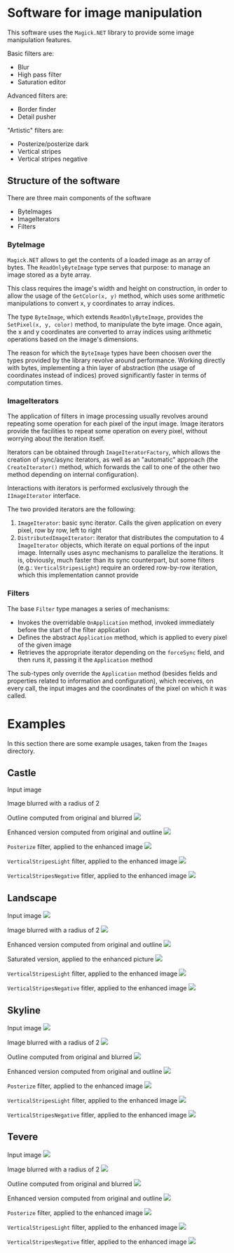 # Software for image manipulation

This software uses the `Magick.NET` library to provide some image manipulation features.

Basic filters are:

* Blur
* High pass filter
* Saturation editor

Advanced filters are:

* Border finder
* Detail pusher

"Artistic" filters are:

* Posterize/posterize dark
* Vertical stripes
* Vertical stripes negative

## Structure of the software

There are three main components of the software

* ByteImages
* ImageIterators
* Filters

### ByteImage

`Magick.NET` allows to get the contents of a loaded image as an array of bytes. The `ReadOnlyByteImage` type serves that purpose: to manage an image stored as a byte array.

This class requires the image's width and height on construction, in order to allow the usage of the `GetColor(x, y)` method, which uses some arithmetic manipulations to convert x, y coordinates to array indices.

The type `ByteImage`, which extends `ReadOnlyByteImage`, provides the `SetPixel(x, y, color)` method, to manipulate the byte image. Once again, the x and y coordinates are converted to array indices using arithmetic operations based on the image's dimensions.

The reason for which the `ByteImage` types have been choosen over the types provided by the library revolve around performance. Working directly with bytes, implementing a thin layer of abstraction (the usage of coordinates instead of indices) proved significantly faster in terms of computation times.

### ImageIterators

The application of filters in image processing usually revolves around repeating some operation for each pixel of the input image. Image iterators provide the facilities to repeat some operation on every pixel, without worrying about the iteration itself.

Iterators can be obtained through `ImageIteratorFactory`, which allows the creation of sync/async iterators, as well as an "automatic" approach (the `CreateIterator()` method, which forwards the call to one of the other two method depending on internal configuration).

Interactions with iterators is performed exclusively through the `IImageIterator` interface.

The two provided iterators are the following:

1. `ImageIterator`: basic sync iterator. Calls the given application on every pixel, row by row, left to right
2. `DistributedImageIterator`: iterator that distributes the computation to 4 `ImageIterator` objects, which iterate on equal portions of the input image. Internally uses async mechanisms to parallelize the iterations. It is, obviously, much faster than its sync counterpart, but some filters (e.g.: `VerticalStripesLight`) require an ordered row-by-row iteration, which this implementation cannot provide

### Filters

The base `Filter` type manages a series of mechanisms:

* Invokes the overridable `OnApplication` method, invoked immediately before the start of the filter application
* Defines the abstract `Application` method, which is applied to every pixel of the given image
* Retrieves the appropriate iterator depending on the `forceSync` field, and then runs it, passing it the `Application` method

The sub-types only override the `Application` method (besides fields and properties related to information and configuration), which receives, on every call, the input images and the coordinates of the pixel on which it was called.

# Examples
In this section there are some example usages, taken from the `Images` directory.

## Castle

Input image
[](https://github.com/Alessandro-Di-Cicco/ImageManipulator/Images/Castle/castle.jpg)

Image blurred with a radius of 2
[](Images\Castle\castle_blurred[x2].jpg)

Outline computed from original and blurred
![](Images\Castle\castle_outline.jpg)

Enhanced version computed from original and outline
![](Images\Castle\castle_enhanced.jpg)

`Posterize` filter, applied to the enhanced image
![](Images\Castle\castle_posterized.jpg)

`VerticalStripesLight` filter, applied to the enhanced image
![](Images\Castle\castle_striped.jpg)

`VerticalStripesNegative` fitler, applied to the enhanced image
![](Images\Castle\castle_striped_neg.jpg)


## Landscape

Input image
![](Images\Landscape\input.jpg)

Image blurred with a radius of 2
![](Images\Landscape\input_blurred[x2].jpg)

Enhanced version computed from original and outline
![](Images\Landscape\input_enhanced.jpg)

Saturated version, applied to the enhanced picture
![](Images\Landscape\input_saturated.jpg)

`VerticalStripesLight` filter, applied to the enhanced image
![](Images\Landscape\input_striped.jpg)

`VerticalStripesNegative` fitler, applied to the enhanced image
![](Images\Landscape\input_striped_neg.jpg)

## Skyline

Input image
![](Images\Skyline\skyline.jpg)

Image blurred with a radius of 2
![](Images\Skyline\skyline_blurred[x2].jpg)

Outline computed from original and blurred
![](Images\Skyline\skyline_outline.jpg)

Enhanced version computed from original and outline
![](Images\Skyline\skyline_enhanced.jpg)

`Posterize` filter, applied to the enhanced image
![](Images\Skyline\skyline_posterized.jpg)

`VerticalStripesLight` filter, applied to the enhanced image
![](Images\Skyline\skyline_striped.jpg)

`VerticalStripesNegative` fitler, applied to the enhanced image
![](Images\Skyline\skyline_striped_neg.jpg)

## Tevere

Input image
![](Images\Tevere\tevere.jpg)

Image blurred with a radius of 2
![](Images\Tevere\tevere_blurred[x2].jpg)

Outline computed from original and blurred
![](Images\Tevere\tevere_outline.jpg)

Enhanced version computed from original and outline
![](Images\Tevere\tevere_enhanced.jpg)

`Posterize` filter, applied to the enhanced image
![](Images\Tevere\tevere_posterized.jpg)

`VerticalStripesLight` filter, applied to the enhanced image
![](Images\Tevere\tevere_striped.jpg)

`VerticalStripesNegative` fitler, applied to the enhanced image
![](Images\Tevere\tevere_striped_neg.jpg)
